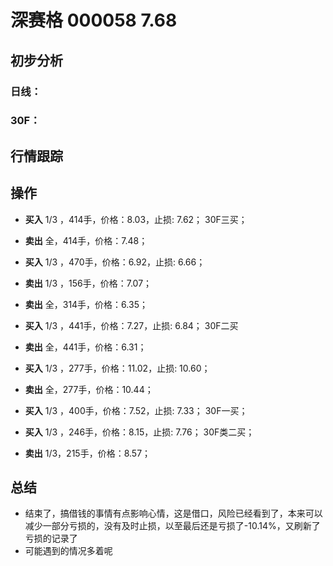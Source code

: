 # 深赛格 000058 7.68
## 初步分析
### 日线：
  
### 30F：
  
## 行情跟踪
  
## 操作
  - **买入** 1/3 ，414手，价格：8.03，止损: 7.62； 30F三买；
  - **卖出** 全，414手，价格：7.48；

  - **买入** 1/3 ，470手，价格：6.92，止损: 6.66； 
  - **卖出** 1/3 ，156手，价格：7.07；
  - **卖出** 全，314手，价格：6.35；

  - **买入** 1/3 ，441手，价格：7.27，止损: 6.84； 30F二买
  - **卖出** 全，441手，价格：6.31；

  - **买入** 1/3 ，277手，价格：11.02，止损: 10.60； 
  - **卖出** 全，277手，价格：10.44；

  - **买入** 1/3 ，400手，价格：7.52，止损: 7.33； 30F一买；
  - **买入** 1/3 ，246手，价格：8.15，止损: 7.76； 30F类二买；
  - **卖出** 1/3，215手，价格：8.57；

## 总结
  - 结束了，搞借钱的事情有点影响心情，这是借口，风险已经看到了，本来可以减少一部分亏损的，没有及时止损，以至最后还是亏损了-10.14%，又刷新了亏损的记录了
  - 可能遇到的情况多着呢